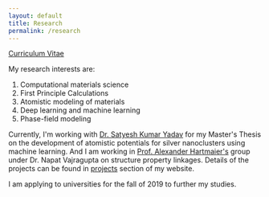 ```yaml
---
layout: default
title: Research
permalink: /research
---
```


[Curriculum Vitae](/assets/CV_2018.pdf)

My research interests are:
<ol>
<li> Computational materials science
<li> First Principle Calculations
<li> Atomistic modeling of materials
<li> Deep learning and machine learning
<li> Phase-field modeling
</ol>


Currently, I'm working with [Dr. Satyesh Kumar Yadav](https://mme.iitm.ac.in/satyesh/index.html) for my Master's Thesis on the development of atomistic potentials for silver nanoclusters using machine learning. And I am working in [Prof. Alexander Hartmaier's](http://www.icams.de/content/departments/micromechanical-and-macroscopic-modelling/) group under Dr. Napat Vajragupta on structure property linkages. Details of the projects can be found in [projects](https://nkc-137.github.io/projects/) section of my website.


I am applying to universities for the fall of 2019 to further my studies.

